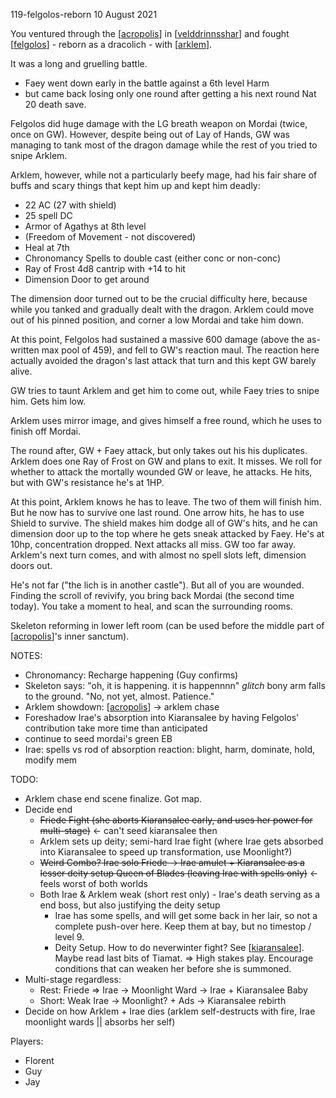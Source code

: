 119-felgolos-reborn
10 August 2021

You ventured through the [[acropolis]] in [[velddrinnsshar]] and fought [[felgolos]] - reborn as a dracolich - with [[arklem]].

It was a long and gruelling battle.

- Faey went down early in the battle against a 6th level Harm
- but came back losing only one round after getting a his next round Nat 20 death save.

Felgolos did huge damage with the LG breath weapon on Mordai (twice, once on GW).
However, despite being out of Lay of Hands, GW was managing to tank most of the dragon damage while the rest of you tried to snipe Arklem.

Arklem, however, while not a particularly beefy mage, had his fair share of buffs and scary things that kept him up and kept him deadly:

- 22 AC (27 with shield)
- 25 spell DC
- Armor of Agathys at 8th level
- (Freedom of Movement - not discovered)
- Heal at 7th
- Chronomancy Spells to double cast (either conc or non-conc)
- Ray of Frost 4d8 cantrip with +14 to hit
- Dimension Door to get around

The dimension door turned out to be the crucial difficulty here, because while you tanked and gradually dealt with the dragon. Arklem could move out of his pinned position, and corner a low Mordai and take him down.

At this point, Felgolos had sustained a massive 600 damage (above the as-written max pool of 459), and fell to GW's reaction maul. The reaction here actually avoided the dragon's last attack that turn and this kept GW barely alive.

GW tries to taunt Arklem and get him to come out, while Faey tries to snipe him. Gets him low.

Arklem uses mirror image, and gives himself a free round, which he uses to finish off Mordai.

The round after, GW + Faey attack, but only takes out his his duplicates.
Arklem does one Ray of Frost on GW and plans to exit. It misses. We roll for whether to attack the mortally wounded GW or leave, he attacks. He hits, but with GW's resistance he's at 1HP.

At this point, Arklem knows he has to leave. The two of them will finish him. But he now has to survive one last round. One arrow hits, he has to use Shield to survive. The shield makes him dodge all of GW's hits, and he can dimension door up to the top where he gets sneak attacked by Faey. He's at 10hp, concentration dropped. Next attacks all miss. GW too far away. Arklem's next turn comes, and with almost no spell slots left, dimension doors out.

He's not far ("the lich is in another castle"). But all of you are wounded. Finding the scroll of revivify, you bring back Mordai (the second time today).
You take a moment to heal, and scan the surrounding rooms.

Skeleton reforming in lower left room (can be used before the middle part of [[acropolis]]'s inner sanctum).


NOTES:
- Chronomancy: Recharge happening (Guy confirms)
- Skeleton says: "oh, it is happening. it is happennnn" *glitch* bony arm falls to the ground. "No, not yet, almost. Patience."
- Arklem showdown: [[acropolis]] -> arklem chase
- Foreshadow Irae's absorption into Kiaransalee by having Felgolos' contribution take more time than anticipated
- continue to seed mordai's green EB
- Irae: spells vs rod of absorption reaction: blight, harm, dominate, hold, modify mem

TODO:
- Arklem chase end scene finalize. Got map.
- Decide end
   * ~~Friede Fight (she aborts Kiaransalee early, and uses her power for multi-stage)~~ <- can't seed kiaransalee then
   * Arklem sets up deity; semi-hard Irae fight (where Irae gets absorbed into Kiaransalee to speed up transformation, use Moonlight?)
   * ~~Weird Combo? Irae solo Friede -> Irae amulet + Kiaransalee as a lesser deity setup Queen of Blades (leaving Irae with spells only)~~ <- feels worst of both worlds
   * Both Irae & Arklem weak (short rest only) - Irae's death serving as a end boss, but also justifying the deity setup
     - Irae has some spells, and will get some back in her lair, so not a complete push-over here. Keep them at bay, but no timestop / level 9.
     - Deity Setup. How to do neverwinter fight? See [[kiaransalee]]. Maybe read last bits of Tiamat. => High stakes play. Encourage conditions that can weaken her before she is summoned.
- Multi-stage regardless:
   * Rest: Friede => Irae -> Moonlight Ward -> Irae + Kiaransalee Baby
   * Short: Weak Irae -> Moonlight? + Ads -> Kiaransalee rebirth
- Decide on how Arklem + Irae dies (arklem self-destructs with fire, Irae moonlight wards || absorbs her self)

Players:
- Florent
- Guy
- Jay

[//begin]: # "Autogenerated link references for markdown compatibility"
[acropolis]: ../east/acropolis "acropolis"
[velddrinnsshar]: ../east/velddrinnsshar "V'elddrinnsshar"
[felgolos]: ../npcs/felgolos "Felgolos"
[arklem]: ../npcs/arklem "Arklem Greeth"
[kiaransalee]: ../deities/kiaransalee "Kiaransalee"
[//end]: # "Autogenerated link references"
